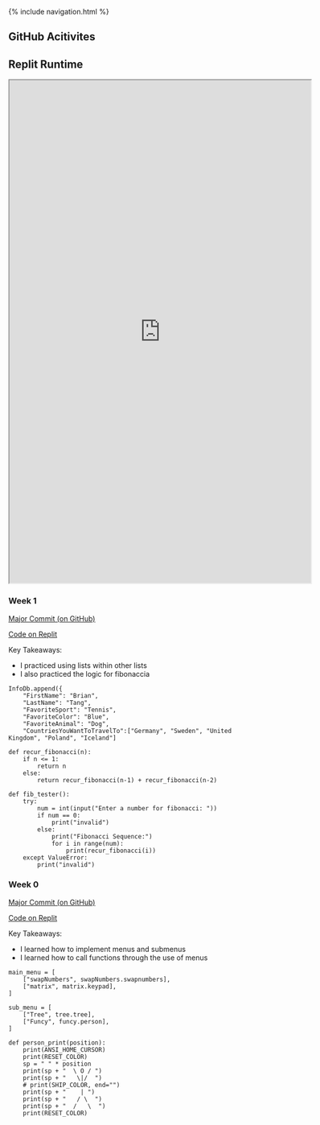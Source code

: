 {% include navigation.html %}

## GitHub Acitivites

## Replit Runtime

<iframe height="1000px" width="600px" src="https://replit.com/@bgt072105/curly-ladle?lite=true#main.py"></iframe>

### Week 1
[Major Commit (on GitHub)](https://github.com/bgt072105/curly-ladle/commit/421a528084577742ca3caa54ae8882048602d509)

[Code on Replit](https://replit.com/join/shwebjagoo-bgt072105)

Key Takeaways:
* I practiced using lists within other lists
* I also practiced the logic for fibonaccia

```
InfoDb.append({
    "FirstName": "Brian",
    "LastName": "Tang",
    "FavoriteSport": "Tennis",
    "FavoriteColor": "Blue",
    "FavoriteAnimal": "Dog",
    "CountriesYouWantToTravelTo":["Germany", "Sweden", "United Kingdom", "Poland", "Iceland"]
```
```
def recur_fibonacci(n):
    if n <= 1:
        return n
    else:
        return recur_fibonacci(n-1) + recur_fibonacci(n-2)

def fib_tester():
    try:
        num = int(input("Enter a number for fibonacci: "))
        if num == 0:
            print("invalid")
        else:
            print("Fibonacci Sequence:")
            for i in range(num):
                print(recur_fibonacci(i))
    except ValueError:
        print("invalid")
```

### Week 0
[Major Commit (on GitHub)](https://github.com/bgt072105/curly-ladle/commit/76c23152314b69f9234e98475552dedd69916de0)

[Code on Replit](https://replit.com/join/shwebjagoo-bgt072105)

Key Takeaways:
* I learned how to implement menus and submenus
* I learned how to call functions through the use of menus

```
main_menu = [
    ["swapNumbers", swapNumbers.swapnumbers],
    ["matrix", matrix.keypad],
]

sub_menu = [
    ["Tree", tree.tree],
    ["Funcy", funcy.person],
]
```
```
def person_print(position):
    print(ANSI_HOME_CURSOR)
    print(RESET_COLOR)
    sp = " " * position
    print(sp + "  \ O / ")
    print(sp + "   \|/  ")
    # print(SHIP_COLOR, end="")
    print(sp + "    | ")
    print(sp + "   / \  ")
    print(sp + "  /   \  ")
    print(RESET_COLOR)
 ```
